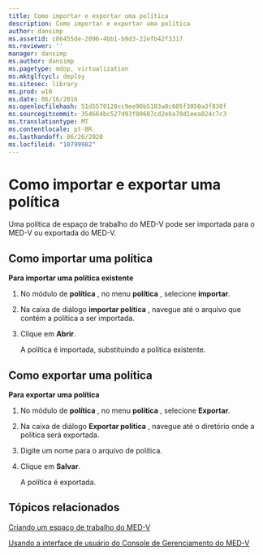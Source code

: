 ```yaml
---
title: Como importar e exportar uma política
description: Como importar e exportar uma política
author: dansimp
ms.assetid: c86455de-2096-4bb1-b9d3-22efb42f3317
ms.reviewer: ''
manager: dansimp
ms.author: dansimp
ms.pagetype: mdop, virtualization
ms.mktglfcycl: deploy
ms.sitesec: library
ms.prod: w10
ms.date: 06/16/2016
ms.openlocfilehash: 51d5570120cc9ee90b5103a0c605f3050a3f838f
ms.sourcegitcommit: 354664bc527d93f80687cd2eba70d1eea024c7c3
ms.translationtype: MT
ms.contentlocale: pt-BR
ms.lasthandoff: 06/26/2020
ms.locfileid: "10799982"
---
```

# Como importar e exportar uma política


Uma política de espaço de trabalho do MED-V pode ser importada para o MED-V ou exportada do MED-V.

## Como importar uma política


**Para importar uma política existente**

1.  No módulo de **política** , no menu **política** , selecione **importar**.

2.  Na caixa de diálogo **importar política** , navegue até o arquivo que contém a política a ser importada.

3.  Clique em **Abrir**.

    A política é importada, substituindo a política existente.

## Como exportar uma política


**Para exportar uma política**

1.  No módulo de **política** , no menu **política** , selecione **Exportar**.

2.  Na caixa de diálogo **Exportar política** , navegue até o diretório onde a política será exportada.

3.  Digite um nome para o arquivo de política.

4.  Clique em **Salvar**.

    A política é exportada.

## Tópicos relacionados


[Criando um espaço de trabalho do MED-V](creating-a-med-v-workspacemedv-10-sp1.md)

[Usando a interface de usuário do Console de Gerenciamento do MED-V](using-the-med-v-management-console-user-interface.md)

 

 






